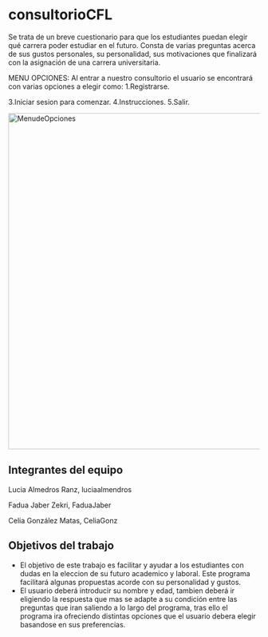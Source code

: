 # consultorioCFL
Se trata de un breve cuestionario para que los estudiantes puedan elegir qué carrera poder estudiar en el futuro. Consta de varias preguntas acerca de sus gustos personales, su personalidad, sus motivaciones que finalizará con la asignación de una carrera universitaria. 

MENU OPCIONES:
Al entrar a nuestro consultorio el usuario se encontrará con varias opciones a elegir como:
1.Registrarse.

3.Iniciar sesion para comenzar.
4.Instrucciones.
5.Salir.




<img width="672" alt="MenudeOpciones" src="https://user-images.githubusercontent.com/80280279/112640270-76ad0100-8e41-11eb-9d3b-496892e50070.png">



## Integrantes del equipo
Lucia Almedros Ranz, luciaalmendros

Fadua Jaber Zekri, FaduaJaber

Celia González Matas, CeliaGonz

## Objetivos del trabajo
- El objetivo de este trabajo es facilitar y ayudar a los estudiantes con dudas en la eleccion de su futuro academico y laboral. Este programa facilitará algunas propuestas acorde con su personalidad y gustos.
- El usuario deberá introducir su nombre y edad, tambien deberá ir eligiendo la respuesta que mas se adapte a su condición entre las preguntas que iran saliendo a lo largo del programa, tras ello el programa ira ofreciendo distintas opciones que el usuario debera elegir basandose en sus preferencias. 
